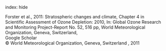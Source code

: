 index: hide

<div class="Citation">

  <div class="Citation-body">
    <div class="Citation-text">Forster et al., 2011: Stratospheric changes and climate, Chapter 4 in Scientific Assessment of Ozone Depletion: 2010, In: <span class="Article-bookTitle">Global Ozone Research and Monitoring Project-Report No. 52, 516 pp, </span>World Meteorological Organization, Geneva, Switzerland,</div>
    <div class="Citation-links">
      <div class="CitationLink" data-href="https://scholar.google.com/scholar?q=Stratospheric+changes+and+climate%2C+Chapter+4+in+Scientific+Assessment+of+Ozone+Depletion%3A+2010">
        <div class="CitationLink-icon CitationLink-Scholar"></div>
        <div class="CitationLink-text">Google Scholar</div>
      </div>
    </div>
  </div>
</div>


<div class="Citation-copy">
&copy; World Meteorological Organization, Geneva, Switzerland , 2011
</div>
